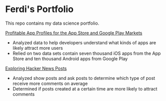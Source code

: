 # Ferdi's Portfolio

This repo contains my data science portfolio.

[Profitable App Profiles for the App Store and Google Play Markets](project_01/Basics.ipynb)
* Analyzed data to help developers understand what kinds of apps are likely attract more users
* Relied on two data sets contain seven thousand iOS apps from the App Store and ten thousand Android apps from Google Play

[Exploring Hacker News Posts](project_02/Basics.ipynb)
* Analyzed show posts and ask posts to determine which type of post receive more comments on average
* Determined if posts created at a certain time are more likely to attract comments